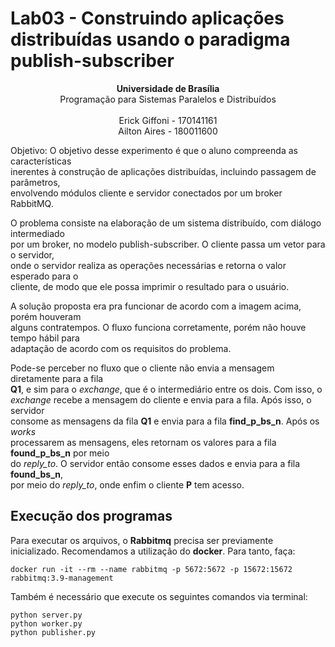 # Lab03 - Construindo aplicações distribuídas usando o paradigma publish-subscriber

<p align="center">
   <b>Universidade de Brasília</b><br>
Programação para Sistemas Paralelos e Distribuídos<br>
<br>
   Erick Giffoni - 170141161<br>
   Ailton Aires  - 180011600<br>
</p>


Objetivo: O objetivo desse experimento é que o aluno compreenda as características <br>
inerentes à construção de aplicações distribuídas, incluindo passagem de parâmetros, <br>
envolvendo módulos cliente e servidor conectados por um broker RabbitMQ. <br>

O problema consiste na elaboração de um sistema distribuído, com diálogo intermediado <br>
por um broker, no modelo publish-subscriber. O cliente passa um vetor para o servidor,<br>
onde o servidor realiza as operações necessárias e retorna o valor esperado para o <br>
cliente, de modo que ele possa imprimir o resultado para o usuário. <br>

A solução proposta era pra funcionar de acordo com a imagem acima, porém houveram <br>
alguns contratempos. O fluxo funciona corretamente, porém não houve tempo hábil para <br>
adaptação de acordo com os requisitos do problema. <br>

Pode-se perceber no fluxo que o cliente não envia a mensagem diretamente para a fila <br>
**Q1**, e sim para o *exchange*, que é o intermediário entre os dois. Com isso, o <br>
*exchange* recebe a mensagem do cliente e envia para a fila. Após isso, o servidor <br>
consome as mensagens da fila **Q1** e envia para a fila **find_p_bs_n**. Após os *works* <br>
processarem as mensagens, eles retornam os valores para a fila **found_p_bs_n** por meio <br>
do *reply_to*. O servidor então consome esses dados e envia para a fila **found_bs_n**, <br>
por meio do *reply_to*, onde enfim o cliente **P** tem acesso. <br>


## Execução dos programas

Para executar os arquivos, o **Rabbitmq** precisa ser previamente <br>
inicializado. Recomendamos a utilização do **docker**. Para tanto, faça:<br>

```docker run -it --rm --name rabbitmq -p 5672:5672 -p 15672:15672 rabbitmq:3.9-management```


Também é necessário que execute os seguintes comandos via terminal: <br>

```
python server.py
python worker.py
python publisher.py
```
